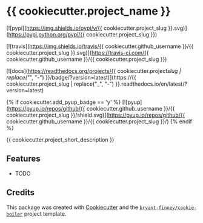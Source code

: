 # {{ cookiecutter.project_name }}

[![pypi](https://img.shields.io/pypi/v/{{ cookiecutter.project_slug }}.svg)](https://pypi.python.org/pypi/{{ cookiecutter.project_slug }})

[![travis](https://img.shields.io/travis/{{ cookiecutter.github_username }}/{{ cookiecutter.project_slug }}.svg)](https://travis-ci.com/{{ cookiecutter.github_username }}/{{ cookiecutter.project_slug }})

[![docs](https://readthedocs.org/projects/{{ cookiecutter.project*slug | replace("*", "-") }}/badge/?version=latest)](https://{{ cookiecutter.project_slug | replace("_", "-") }}.readthedocs.io/en/latest/?version=latest)

{% if cookiecutter.add_pyup_badge == 'y' %}
[![pyup](https://pyup.io/repos/github/{{ cookiecutter.github_username }}/{{ cookiecutter.project_slug }}/shield.svg)](https://pyup.io/repos/github/{{ cookiecutter.github_username }}/{{ cookiecutter.project_slug }}/)
{% endif %}

{{ cookiecutter.project_short_description }}

## Features

- TODO

## Credits

This package was created with [Cookiecutter](https://github.com/audreyr/cookiecutter)
and the [`bryant-finney/cookie-boiler`](https://github.com/bryant-finney/cookie-boiler)
project template.
